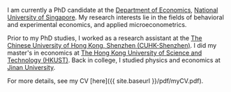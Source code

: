 I am currently a PhD candidate at the [Department of Economics](https://fass.nus.edu.sg/ecs/), [National University of Singapore](https://www.nus.edu.sg/).
My research interests lie in the fields of behavioral and experimental economics, and applied microeconometrics.

Prior to my PhD studies, I worked as a research assistant at the [The Chinese University of Hong Kong, Shenzhen (CUHK-Shenzhen)](http://www.cuhk.edu.cn/en).
I did my master's in economics at [The Hong Kong University of Science and Technology (HKUST)](https://www.ust.hk/).
Back in college, I studied physics and economics at [Jinan University](https://www.jnu.edu.cn/).

For more details, see my CV [here]({{ site.baseurl }}/pdf/myCV.pdf).